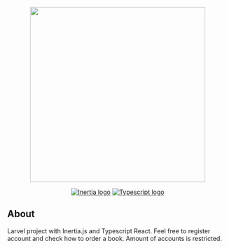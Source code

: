 <p align="center"><a href="https://laravel.com" target="_blank"><img src="https://raw.githubusercontent.com/laravel/art/master/logo-lockup/5%20SVG/2%20CMYK/1%20Full%20Color/laravel-logolockup-cmyk-red.svg" width="400"></a></p>

<p align="center">
<a href="https://inertiajs.com"><img src="https://inertiajs.com/previews/home.png" alt="Inertia logo"></a>
<a href="https://www.typescriptlang.org/docs/handbook/react.html"><img src="https://cdn.thenewstack.io/media/2022/01/10b88c68-typescript-logo-1024x576.png" alt="Typescript logo"></a>

</p>

## About

Larvel project with Inertia.js and Typescript React.
Feel free to register account and check how to order a book. Amount of accounts is restricted.